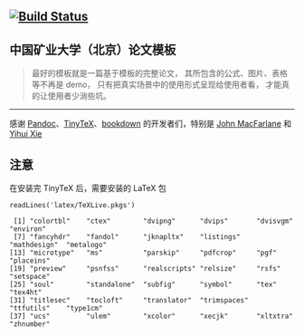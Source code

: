 [![Build Status](https://travis-ci.com/XiangyunHuang/Thesis-Template-Bookdown.svg?branch=master)](https://travis-ci.com/XiangyunHuang/Thesis-Template-Bookdown)
---

## 中国矿业大学（北京）论文模板

> 最好的模板就是一篇基于模板的完整论文， 其所包含的公式、图片、表格等不再是 demo， 只有把真实场景中的使用形式呈现给使用者看， 才能真的让使用者少淌些坑。

---

感谢 [Pandoc](https://github.com/jgm/pandoc)、[TinyTeX](https://github.com/yihui/tinytex)、[bookdown](https://github.com/rstudio/bookdown) 的开发者们，特别是 [John MacFarlane](https://johnmacfarlane.net/) 和 [Yihui Xie](https://yihui.name/)


## 注意

在安装完 TinyTeX 后，需要安装的 LaTeX 包

```{r}
readLines('latex/TeXLive.pkgs')
```

```
 [1] "colortbl"    "ctex"        "dvipng"      "dvips"       "dvisvgm"     "environ"    
 [7] "fancyhdr"    "fandol"      "jknapltx"    "listings"    "mathdesign"  "metalogo"   
[13] "microtype"   "ms"          "parskip"     "pdfcrop"     "pgf"         "placeins"   
[19] "preview"     "psnfss"      "realscripts" "relsize"     "rsfs"        "setspace"   
[25] "soul"        "standalone"  "subfig"      "symbol"      "tex"         "tex4ht"     
[31] "titlesec"    "tocloft"     "translator"  "trimspaces"  "ttfutils"    "type1cm"    
[37] "ucs"         "ulem"        "xcolor"      "xecjk"       "xltxtra"     "zhnumber"  
```

